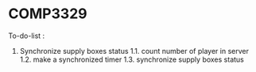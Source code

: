 # COMP3329

To-do-list :
1. Synchronize supply boxes status 
1.1. count number of player in server 
1.2. make a  synchronized timer 
1.3. synchronize supply boxes status
